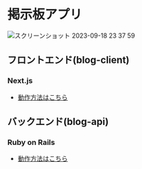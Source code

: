 # 掲示板アプリ
![スクリーンショット 2023-09-18 23 37 59](https://github.com/shimanakahibiki/blog-Next-and-Rails/assets/75057530/e68caf32-8286-4b30-bfbd-d9238311cd41)


## フロントエンド(blog-client)
### Next.js

- [動作方法はこちら](https://github.com/shimanakahibiki/blog-Next-and-Rails/tree/main/blog-client#readme)

## バックエンド(blog-api)
### Ruby on Rails

- [動作方法はこちら](https://github.com/shimanakahibiki/blog-Next-and-Rails/tree/main/blog-api#readme)
